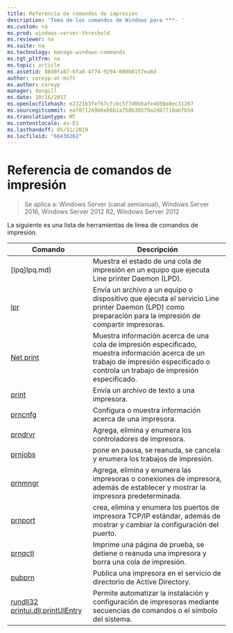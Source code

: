 ```yaml
---
title: Referencia de comandos de impresión
description: 'Tema de los comandos de Windows para ***- '
ms.custom: na
ms.prod: windows-server-threshold
ms.reviewer: na
ms.suite: na
ms.technology: manage-windows-commands
ms.tgt_pltfrm: na
ms.topic: article
ms.assetid: 88d8fa87-6fa8-4774-9294-080b0157ea8d
author: coreyp-at-msft
ms.author: coreyp
manager: dongill
ms.date: 10/16/2017
ms.openlocfilehash: e2321b3fef67cfcbc5f7d0bbafe4650a8ec31207
ms.sourcegitcommit: eaf071249b6eb6b1a758b38579a2d87710abfb54
ms.translationtype: MT
ms.contentlocale: es-ES
ms.lasthandoff: 05/31/2019
ms.locfileid: "66436262"
---
```

# <a name="print-command-reference"></a>Referencia de comandos de impresión

>Se aplica a: Windows Server (canal semianual), Windows Server 2016, Windows Server 2012 R2, Windows Server 2012

La siguiente es una lista de herramientas de línea de comandos de impresión.

|                         Comando                          |                                                                Descripción                                                                 |
|----------------------------------------------------------|--------------------------------------------------------------------------------------------------------------------------------------------|
|                       [lpq]lpq.md)                       |                           Muestra el estado de una cola de impresión en un equipo que ejecuta Line printer Daemon (LPD).                            |
|                      [lpr](lpr.md)                       |      Envía un archivo a un equipo o dispositivo que ejecuta el servicio Line printer Daemon (LPD) como preparación para la impresión de compartir impresoras.       |
|                [Net print](net-print.md)                 | Muestra información acerca de una cola de impresión especificado, muestra información acerca de un trabajo de impresión especificado o controla un trabajo de impresión especificado. |
|                    [print](print.md)                     |                                                      Envía un archivo de texto a una impresora.                                                       |
|                  [prncnfg](prncnfg.md)                   |                                     Configura o muestra información acerca de una impresora.                                      |
|                  [prndrvr](prndrvr.md)                   |                                                 Agrega, elimina y enumera los controladores de impresora.                                                  |
|                  [prnjobs](prnjobs.md)                   |                                              pone en pausa, se reanuda, se cancela y enumera los trabajos de impresión.                                               |
|                  [prnmngr](prnmngr.md)                   |            Agrega, elimina y enumera las impresoras o conexiones de impresora, además de establecer y mostrar la impresora predeterminada.            |
|                  [prnport](prnport.md)                   |           crea, elimina y enumera los puertos de impresora TCP/IP estándar, además de mostrar y cambiar la configuración del puerto.            |
|                  [prnqctl](prnqctl.md)                   |                                Imprime una página de prueba, se detiene o reanuda una impresora y borra una cola de impresión.                                |
|                   [pubprn](pubprn.md)                    |                                       Publica una impresora en el servicio de directorio de Active Directory.                                       |
| [rundll32 printui.dll,printUIEntry](rundll32-printui.md) |                Permite automatizar la instalación y configuración de impresoras mediante secuencias de comandos o el símbolo del sistema.                 |

